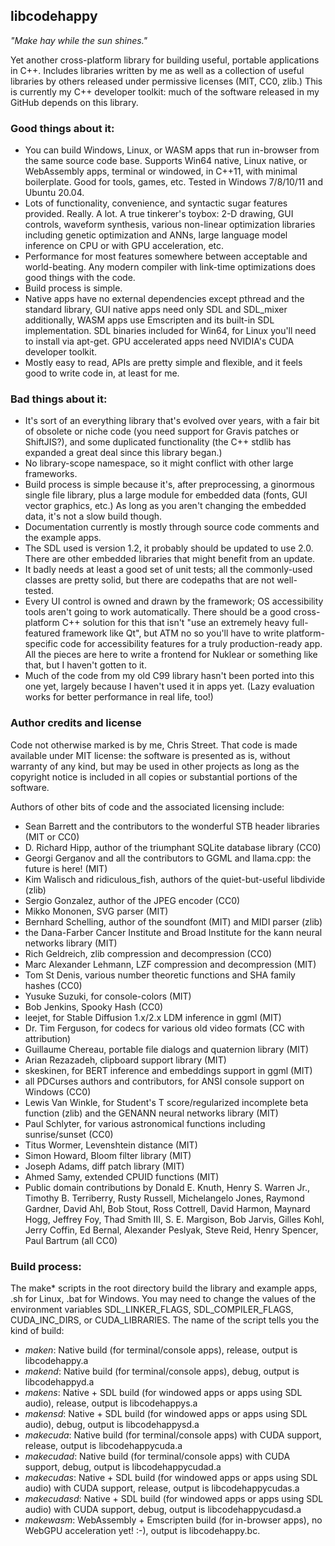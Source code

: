 ## libcodehappy

*"Make hay while the sun shines."*

Yet another cross-platform library for building useful, portable applications in C++. Includes libraries written by me as well as a collection of
useful libraries by others released under permissive licenses (MIT, CC0, zlib.) This is currently my C++ developer toolkit: much of 
the software released in my GitHub depends on this library.

### Good things about it:

- You can build Windows, Linux, or WASM apps that run in-browser from the same source code base. Supports Win64 native, Linux native, or WebAssembly apps, terminal or windowed, in C++11, with minimal boilerplate. Good for tools, games, etc. Tested in Windows 7/8/10/11 and Ubuntu 20.04.
- Lots of functionality, convenience, and syntactic sugar features provided. Really. A lot. A true tinkerer's toybox: 2-D drawing, GUI controls, waveform synthesis, various non-linear optimization libraries including genetic optimization and ANNs, large language model inference on CPU or with GPU acceleration, etc.
- Performance for most features somewhere between acceptable and world-beating. Any modern compiler with link-time optimizations does good things with the code.
- Build process is simple.
- Native apps have no external dependencies except pthread and the standard library, GUI native apps need only SDL and SDL_mixer additionally, WASM apps use Emscripten and its built-in SDL implementation. SDL binaries included for Win64, for Linux you'll need to install via apt-get. GPU accelerated apps need NVIDIA's CUDA developer toolkit.
- Mostly easy to read, APIs are pretty simple and flexible, and it feels good to write code in, at least for me.

### Bad things about it:

- It's sort of an everything library that's evolved over years, with a fair bit of obsolete or niche code (you need support for Gravis patches or ShiftJIS?), and some duplicated functionality (the C++ stdlib has expanded a great deal since this library began.)
- No library-scope namespace, so it might conflict with other large frameworks.
- Build process is simple because it's, after preprocessing, a ginormous single file library, plus a large module for embedded data (fonts, GUI vector graphics, etc.) As long as you aren't changing the embedded data, it's not a slow build though.
- Documentation currently is mostly through source code comments and the example apps.
- The SDL used is version 1.2, it probably should be updated to use 2.0. There are other embedded libraries that might benefit from an update.
- It badly needs at least a good set of unit tests; all the commonly-used classes are pretty solid, but there are codepaths that are not well-tested.
- Every UI control is owned and drawn by the framework; OS accessibility tools aren't going to work automatically. There should be a good cross-platform C++ solution for this that isn't "use an extremely heavy full-featured framework like Qt", but ATM no so you'll have to write platform-specific code for accessibility features for a truly production-ready app. All the pieces are here to write a frontend for Nuklear or something like that, but I haven't gotten to it.
- Much of the code from my old C99 library hasn't been ported into this one yet, largely because I haven't used it in apps yet. (Lazy evaluation works for better performance in real life, too!) 

### Author credits and license

Code not otherwise marked is by me, Chris Street. That code is made available under MIT license: the software is presented as is, without warranty of any kind, but may be used in other projects as long as the copyright notice is included in all copies or substantial portions of the software.

Authors of other bits of code and the associated licensing include:

- Sean Barrett and the contributors to the wonderful STB header libraries (MIT or CC0)
- D. Richard Hipp, author of the triumphant SQLite database library (CC0)
- Georgi Gerganov and all the contributors to GGML and llama.cpp: the future is here! (MIT)
- Kim Walisch and ridiculous_fish, authors of the quiet-but-useful libdivide (zlib)
- Sergio Gonzalez, author of the JPEG encoder (CC0)
- Mikko Mononen, SVG parser (MIT)
- Bernhard Schelling, author of the soundfont (MIT) and MIDI parser (zlib)
- the Dana-Farber Cancer Institute and Broad Institute for the kann neural networks library (MIT)
- Rich Geldreich, zlib compression and decompression (CC0)
- Marc Alexander Lehmann, LZF compression and decompression (MIT)
- Tom St Denis, various number theoretic functions and SHA family hashes (CC0)
- Yusuke Suzuki, for console-colors (MIT)
- Bob Jenkins, Spooky Hash (CC0)
- leejet, for Stable Diffusion 1.x/2.x LDM inference in ggml (MIT)
- Dr. Tim Ferguson, for codecs for various old video formats (CC with attribution)
- Guillaume Chereau, portable file dialogs and quaternion library (MIT)
- Arian Rezazadeh, clipboard support library (MIT)
- skeskinen, for BERT inference and embeddings support in ggml (MIT)
- all PDCurses authors and contributors, for ANSI console support on Windows (CC0)
- Lewis Van Winkle, for Student's T score/regularized incomplete beta function (zlib) and the GENANN neural networks library (MIT)
- Paul Schlyter, for various astronomical functions including sunrise/sunset (CC0)
- Titus Wormer, Levenshtein distance (MIT)
- Simon Howard, Bloom filter library (MIT)
- Joseph Adams, diff patch library (MIT)
- Ahmed Samy, extended CPUID functions (MIT)
- Public domain contributions by Donald E. Knuth, Henry S. Warren Jr., Timothy B. Terriberry, Rusty Russell, Michelangelo Jones, Raymond Gardner, David Ahl, Bob Stout, Ross Cottrell, David Harmon, Maynard Hogg, Jeffrey Foy, Thad Smith III, S. E. Margison, Bob Jarvis, Gilles Kohl, Jerry Coffin, Ed Bernal, Alexander Peslyak, Steve Reid, Henry Spencer, Paul Bartrum (all CC0)

### Build process:

The make* scripts in the root directory build the library and example apps, .sh for Linux, .bat for Windows. You may need to change the values of the environment variables SDL_LINKER_FLAGS, SDL_COMPILER_FLAGS, CUDA_INC_DIRS, or CUDA_LIBRARIES. The name of the script tells you the kind of build:

- *maken*: Native build (for terminal/console apps), release, output is libcodehappy.a
- *makend*: Native build (for terminal/console apps), debug, output is libcodehappyd.a
- *makens*: Native + SDL build (for windowed apps or apps using SDL audio), release, output is libcodehappys.a
- *makensd*: Native + SDL build (for windowed apps or apps using SDL audio), debug, output is libcodehappysd.a
- *makecuda*: Native build (for terminal/console apps) with CUDA support, release, output is libcodehappycuda.a
- *makecudad*: Native build (for terminal/console apps) with CUDA support, debug, output is libcodehappycudad.a
- *makecudas*: Native + SDL build (for windowed apps or apps using SDL audio) with CUDA support, release, output is libcodehappycudas.a
- *makecudasd*: Native + SDL build (for windowed apps or apps using SDL audio) with CUDA support, debug, output is libcodehappycudasd.a
- *makewasm*: WebAssembly + Emscripten build (for in-browser apps), no WebGPU acceleration yet! :-), output is libcodehappy.bc.


